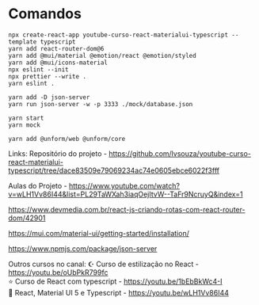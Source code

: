 # Comandos

```
npx create-react-app youtube-curso-react-materialui-typescript --template typescript
yarn add react-router-dom@6
yarn add @mui/material @emotion/react @emotion/styled
yarn add @mui/icons-material
npx eslint --init
npx prettier --write .
yarn eslint .

yarn add -D json-server
yarn run json-server -w -p 3333 ./mock/database.json

yarn start
yarn mock

yarn add @unform/web @unform/core

```

Links:
Repositório do projeto - https://github.com/lvsouza/youtube-curso-react-materialui-typescript/tree/dace83509e79069234ac74e0605ebce6022f3fff

Aulas do Projeto - https://www.youtube.com/watch?v=wLH1Vv86I44&list=PL29TaWXah3iaqOejItvW--TaFr9NcruyQ&index=1

https://www.devmedia.com.br/react-js-criando-rotas-com-react-router-dom/42901

https://mui.com/material-ui/getting-started/installation/

https://www.npmjs.com/package/json-server

Outros cursos no canal:
☪️ Curso de estilização no React - https://youtu.be/oUbPkR799fc <br>
⭐️ Curso de React com typescript - https://youtu.be/1bEbBkWc4-I <br>
👑 React, Material UI 5 e Typescript - https://youtu.be/wLH1Vv86I44 <br>
